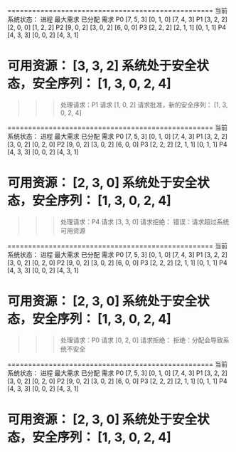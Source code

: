 ==================================================
当前系统状态：
进程    最大需求        已分配  需求
P0      [7, 5, 3]       [0, 1, 0]       [7, 4, 3]
P1      [3, 2, 2]       [2, 0, 0]       [1, 2, 2]
P2      [9, 0, 2]       [3, 0, 2]       [6, 0, 0]
P3      [2, 2, 2]       [2, 1, 1]       [0, 1, 1]
P4      [4, 3, 3]       [0, 0, 2]       [4, 3, 1]

可用资源： [3, 3, 2]
系统处于安全状态，安全序列： [1, 3, 0, 2, 4]
==================================================


>>> 处理请求：P1 请求 [1, 0, 2]
请求批准，新的安全序列： [1, 3, 0, 2, 4]

==================================================
当前系统状态：
进程    最大需求        已分配  需求
P0      [7, 5, 3]       [0, 1, 0]       [7, 4, 3]
P1      [3, 2, 2]       [3, 0, 2]       [0, 2, 0]
P2      [9, 0, 2]       [3, 0, 2]       [6, 0, 0]
P3      [2, 2, 2]       [2, 1, 1]       [0, 1, 1]
P4      [4, 3, 3]       [0, 0, 2]       [4, 3, 1]

可用资源： [2, 3, 0]
系统处于安全状态，安全序列： [1, 3, 0, 2, 4]
==================================================


>>> 处理请求：P4 请求 [3, 3, 0]
请求拒绝： 错误：请求超过系统可用资源

==================================================
当前系统状态：
进程    最大需求        已分配  需求
P0      [7, 5, 3]       [0, 1, 0]       [7, 4, 3]
P1      [3, 2, 2]       [3, 0, 2]       [0, 2, 0]
P2      [9, 0, 2]       [3, 0, 2]       [6, 0, 0]
P3      [2, 2, 2]       [2, 1, 1]       [0, 1, 1]
P4      [4, 3, 3]       [0, 0, 2]       [4, 3, 1]

可用资源： [2, 3, 0]
系统处于安全状态，安全序列： [1, 3, 0, 2, 4]
==================================================


>>> 处理请求：P0 请求 [0, 2, 0]
请求拒绝： 拒绝：分配会导致系统不安全

==================================================
当前系统状态：
进程    最大需求        已分配  需求
P0      [7, 5, 3]       [0, 1, 0]       [7, 4, 3]
P1      [3, 2, 2]       [3, 0, 2]       [0, 2, 0]
P2      [9, 0, 2]       [3, 0, 2]       [6, 0, 0]
P3      [2, 2, 2]       [2, 1, 1]       [0, 1, 1]
P4      [4, 3, 3]       [0, 0, 2]       [4, 3, 1]

可用资源： [2, 3, 0]
系统处于安全状态，安全序列： [1, 3, 0, 2, 4]
==================================================
